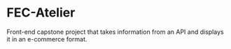 # FEC-Atelier
Front-end capstone project that takes information from an API and displays it in an e-commerce format.
